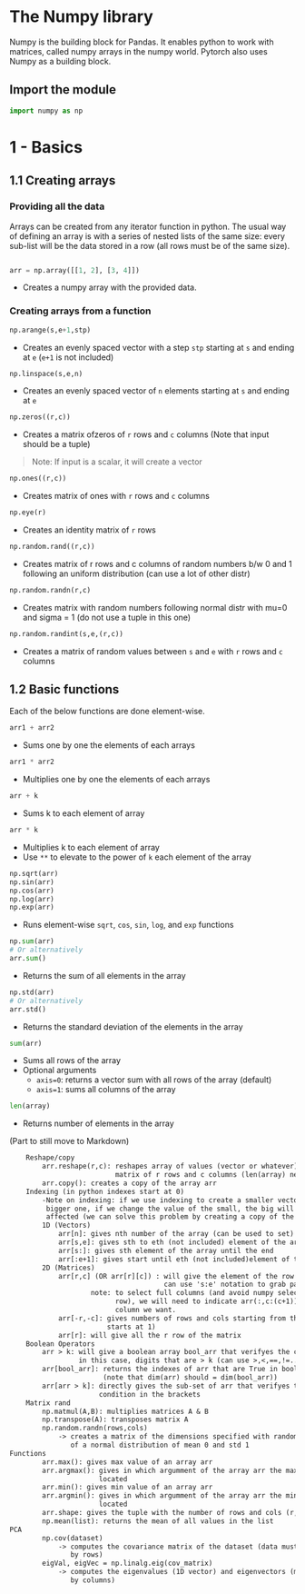 # The Numpy library

Numpy is the building block for Pandas. It enables python to work with matrices, called
numpy arrays in the numpy world. Pytorch also uses Numpy as a building block.

## Import the module
```python
import numpy as np
```

# 1 - Basics

## 1.1 Creating arrays

### Providing all the data

Arrays can be created from any iterator function in python. The usual way of
defining an array is with a series of nested lists of the same size: every
sub-list will be the data stored in a row (all rows must be of the same size).

```py

arr = np.array([[1, 2], [3, 4]])
```
- Creates a numpy array with the provided data.

### Creating arrays from a function

```py
np.arange(s,e+1,stp)
```
- Creates an evenly spaced vector with a step `stp` starting at `s` and ending
  at `e` (`e+1` is not included)

```py
np.linspace(s,e,n)
```
- Creates an evenly spaced vector of `n` elements starting at `s` and ending at `e`

```py
np.zeros((r,c))
```
- Creates a matrix ofzeros of `r` rows and `c` columns (Note that input should be a tuple)

> Note: If input is a scalar, it will create a vector
```py
np.ones((r,c))
```
- Creates matrix of ones with `r` rows and `c` columns

```py
np.eye(r)
```
- Creates an identity matrix of `r` rows

```py
np.random.rand((r,c))
```
- Creates matrix of r rows and c columns of random numbers b/w 0 and 1 following an uniform
  distribution (can use a lot of other distr)

```py
np.random.randn(r,c)
```
- Creates matrix with random numbers following normal distr with mu=0 and sigma = 1 (do not use a tuple in this one)

```py
np.random.randint(s,e,(r,c))
```
- Creates a matrix of random values between `s` and `e` with `r` rows and `c` columns

## 1.2 Basic  functions

Each of the below functions are done element-wise.

```py
arr1 + arr2
```
- Sums one by one the elements of each arrays

```py
arr1 * arr2
```
- Multiplies one by one the elements of each arrays

```py
arr + k
```
- Sums k to each element of array

```py
arr * k
```
- Multiplies k to each element of array
- Use `**` to elevate to the power of `k` each element of the array

```py
np.sqrt(arr)
np.sin(arr)
np.cos(arr)
np.log(arr)
np.exp(arr)
```
- Runs element-wise `sqrt`, `cos`, `sin`, `log`, and `exp` functions

```py
np.sum(arr)
# Or alternatively
arr.sum()
```
- Returns the sum of all elements in the array

```py
np.std(arr)
# Or alternatively
arr.std()
```
- Returns the standard deviation of the elements in the array


```py
sum(arr)
```
- Sums all rows of the array
- Optional arguments
  - `axis=0`: returns a vector sum with all rows of the array (default)
  - `axis=1`: sums all columns of the array

```py
len(array)
```
- Returns number of elements in the array

(Part to still move to Markdown)

```txt
	Reshape/copy
		arr.reshape(r,c): reshapes array of values (vector or whatever) into a new
						  matrix of r rows and c columns (len(array) needs to = r*c)
		arr.copy(): creates a copy of the array arr
	Indexing (in python indexes start at 0)
		-Note on indexing: if we use indexing to create a smaller vector from a 
		 bigger one, if we change the value of the small, the big will also be
		 affected (we can solve this problem by creating a copy of the vector)
		1D (Vectors)
			arr[n]: gives nth number of the array (can be used to set)
			arr[s,e]: gives sth to eth (not included) element of the array
			arr[s:]: gives sth element of the array until the end
			arr[:e+1]: gives start until eth (not included)element of the array
		2D (Matrices)
			arr[r,c] (OR arr[r][c]) : will give the element of the row r and column c
									  can use 's:e' notation to grab parts
					note: to select full columns (and avoid numpy selecting them as
						  row), we will need to indicate arr(:,c:(c+1)), where c is the
						  column we want.
			arr[-r,-c]: gives numbers of rows and cols starting from the end (count
						starts at 1)
			arr[r]: will give all the r row of the matrix
	Boolean Operators
		arr > k: will give a boolean array bool_arr that verifyes the condition,
				 in this case, digits that are > k (can use >,<,==,!=...)
		arr[bool_arr]: returns the indexes of arr that are True in bool_arr
					   (note that dim(arr) should = dim(bool_arr))
		arr[arr > k]: directly gives the sub-set of arr that verifyes the boolean 
					  condition in the brackets
	Matrix rand
		np.matmul(A,B): multiplies matrices A & B
		np.transpose(A): transposes matrix A
		np.random.randn(rows,cols)
			-> creates a matrix of the dimensions specified with random numbers
			   of a normal distribution of mean 0 and std 1
Functions
		arr.max(): gives max value of an array arr
		arr.argmax(): gives in which argumment of the array arr the max value is
					  located
		arr.min(): gives min value of an array arr
		arr.argmin(): gives in which argumment of the array arr the min value is
					  located
		arr.shape: gives the tuple with the number of rows and cols (r,c)
		np.mean(list): returns the mean of all values in the list
PCA
		np.cov(dataset)
			-> computes the covariance matrix of the dataset (data must be stored
			   by rows)
		eigVal, eigVec = np.linalg.eig(cov_matrix)
			-> computes the eigenvalues (1D vector) and eigenvectors (matrix, vectors
			   by columns)
```
